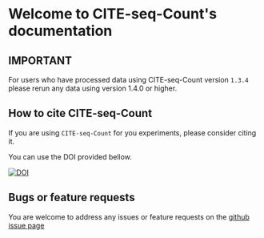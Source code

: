 # Welcome to CITE-seq-Count's documentation


IMPORTANT
------------------------

For users who have processed data using CITE-seq-Count version `1.3.4` please rerun any data using version 1.4.0 or higher.



How to cite CITE-seq-Count
-------------------------------

If you are using `CITE-seq-Count` for you experiments, please consider citing it.

You can use the DOI provided bellow.

[![DOI](https://zenodo.org/badge/99617772.svg)](https://zenodo.org/badge/latestdoi/99617772)


Bugs or feature requests
-----------------------------
You are welcome to address any issues or feature requests on the [github issue page](https://github.com/Hoohm/CITE-seq-Count/issues)